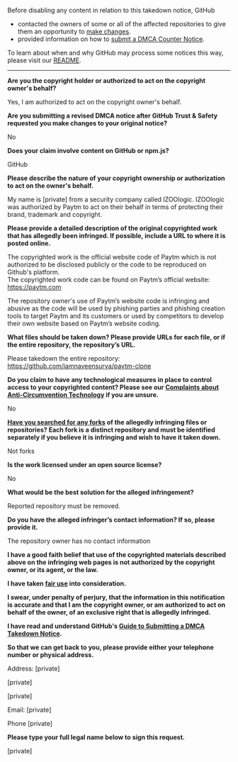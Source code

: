 Before disabling any content in relation to this takedown notice, GitHub
- contacted the owners of some or all of the affected repositories to give them an opportunity to [make changes](https://docs.github.com/en/github/site-policy/dmca-takedown-policy#a-how-does-this-actually-work).
- provided information on how to [submit a DMCA Counter Notice](https://docs.github.com/en/articles/guide-to-submitting-a-dmca-counter-notice).

To learn about when and why GitHub may process some notices this way, please visit our [README](https://github.com/github/dmca/blob/master/README.md#anatomy-of-a-takedown-notice).

---

**Are you the copyright holder or authorized to act on the copyright owner's behalf?**

Yes, I am authorized to act on the copyright owner's behalf.

**Are you submitting a revised DMCA notice after GitHub Trust & Safety requested you make changes to your original notice?**

No

**Does your claim involve content on GitHub or npm.js?**

GitHub

**Please describe the nature of your copyright ownership or authorization to act on the owner's behalf.**

My name is [private] from a security company called IZOOlogic. IZOOlogic was authorized by Paytm to act on their behalf in terms of protecting their brand, trademark and copyright.

**Please provide a detailed description of the original copyrighted work that has allegedly been infringed. If possible, include a URL to where it is posted online.**

The copyrighted work is the official website code of Paytm which is not authorized to be disclosed publicly or the code to be reproduced on Github's platform.  
The copyrighted work code can be found on Paytm’s official website: https://paytm.com

The repository owner's use of Paytm’s website code is infringing and abusive as the code will be used by phishing parties and phishing creation tools to target Paytm and its customers or used by competitors to develop their own website based on Paytm’s website coding.

**What files should be taken down? Please provide URLs for each file, or if the entire repository, the repository’s URL.**

Please takedown the entire repository: https://github.com/iamnaveensurya/paytm-clone

**Do you claim to have any technological measures in place to control access to your copyrighted content? Please see our <a href=https://docs.github.com/articles/guide-to-submitting-a-dmca-takedown-notice#complaints-about-anti-circumvention-technology>Complaints about Anti-Circumvention Technology</a> if you are unsure.**

No

**<a href=https://docs.github.com/articles/dmca-takedown-policy#b-what-about-forks-or-whats-a-fork>Have you searched for any forks</a> of the allegedly infringing files or repositories? Each fork is a distinct repository and must be identified separately if you believe it is infringing and wish to have it taken down.**

Not forks

**Is the work licensed under an open source license?**

No

**What would be the best solution for the alleged infringement?**

Reported repository must be removed.

**Do you have the alleged infringer’s contact information? If so, please provide it.**

The repository owner has no contact information

**I have a good faith belief that use of the copyrighted materials described above on the infringing web pages is not authorized by the copyright owner, or its agent, or the law.**

**I have taken <a href=https://www.lumendatabase.org/topics/22>fair use</a> into consideration.**

**I swear, under penalty of perjury, that the information in this notification is accurate and that I am the copyright owner, or am authorized to act on behalf of the owner, of an exclusive right that is allegedly infringed.**

**I have read and understand GitHub's <a href=https://docs.github.com/articles/guide-to-submitting-a-dmca-takedown-notice/>Guide to Submitting a DMCA Takedown Notice</a>.**

**So that we can get back to you, please provide either your telephone number or physical address.**

Address: [private]

[private]

[private]

Email: [private]

Phone [private]

**Please type your full legal name below to sign this request.**

[private]
